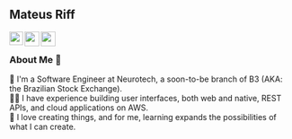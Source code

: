 ## Mateus Riff
<!--
**isupersky/isupersky** is a ✨ _special_ ✨ repository because its `README.md` (this file) appears on your GitHub profile.

Here are some ideas to get you started:

- 🔭 I’m currently working on ...
- 🌱 I’m currently learning ...
- 👯 I’m looking to collaborate on ...
- 🤔 I’m looking for help with ...
- 💬 Ask me about ...
- 📫 How to reach me: ...
- 😄 Pronouns: ...
- ⚡ Fun fact: ...
-->


<a href="https://www.linkedin.com/in/mateus-riff/">
  <img align="left" width="24px" src="https://cdn.simpleicons.org/linkedin"  />
</a>
<!-- <a href="https://twitter.com/isupersky">
  <img align="left" width="26px" src="https://cdn.simpleicons.org/X" />
</a> -->
<a href="mailto:mateusnriff@gmail.com">
  <img align="left" width="26px" src="https://cdn.simpleicons.org/gmail" />
</a>
<!-- <a href="https://www.youtube.com/channel/UCiiOUy5NitscX1Ao8on70Rw">
  <img align="left" width="26px" src="https://cdn.simpleicons.org/youtube" />
</a> -->
<a href="https://medium.com/@mateusriff">
  <img align="left" width="26px" src="https://cdn.simpleicons.org/medium/777777" />
</a>

<br />

### About Me 🚀
💼  I'm a Software Engineer at Neurotech, a soon-to-be branch of B3 (AKA: the Brazilian Stock Exchange). </br>
👨‍💻  I have experience building user interfaces, both web and native, REST APIs, and cloud applications on AWS. </br>
🔨  I love creating things, and for me, learning expands the possibilities of what I can create.
